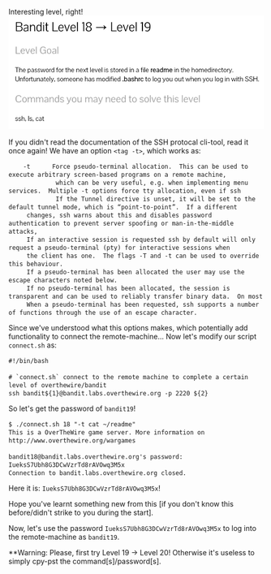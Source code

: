 Interesting level, right!
![Bandit18](https://github.com/sreekesari-vangeepuram/overthewire/blob/master/overthewire/bandit/bandit18/level18-%3Elevel19.png)

If you didn't read the documentation of the SSH protocal cli-tool, read it once again!
We have an option `<tag -t>`, which works as:
```
    -t      Force pseudo-terminal allocation.  This can be used to execute arbitrary screen-based programs on a remote machine,
             which can be very useful, e.g. when implementing menu services.  Multiple -t options force tty allocation, even if ssh
             If the Tunnel directive is unset, it will be set to the default tunnel mode, which is “point-to-point”.  If a different
     changes, ssh warns about this and disables password authentication to prevent server spoofing or man-in-the-middle attacks,
     If an interactive session is requested ssh by default will only request a pseudo-terminal (pty) for interactive sessions when
     the client has one.  The flags -T and -t can be used to override this behaviour.
     If a pseudo-terminal has been allocated the user may use the escape characters noted below.
     If no pseudo-terminal has been allocated, the session is transparent and can be used to reliably transfer binary data.  On most
     When a pseudo-terminal has been requested, ssh supports a number of functions through the use of an escape character.
```

Since we've understood what this options makes, which potentially add functionality to connect the remote-machine...
Now let's modify our script `connect.sh` as:
```
#!/bin/bash

# `connect.sh` connect to the remote machine to complete a certain level of overthewire/bandit
ssh bandit${1}@bandit.labs.overthewire.org -p 2220 ${2}
```

So let's get the password of `bandit19`!
```
$ ./connect.sh 18 "-t cat ~/readme"
This is a OverTheWire game server. More information on http://www.overthewire.org/wargames

bandit18@bandit.labs.overthewire.org's password: 
IueksS7Ubh8G3DCwVzrTd8rAVOwq3M5x
Connection to bandit.labs.overthewire.org closed.
```
Here it is: `IueksS7Ubh8G3DCwVzrTd8rAVOwq3M5x`!

Hope you've learnt something new from this [if you don't know this before/didn't strike to you during the start].

Now, let's use the password `IueksS7Ubh8G3DCwVzrTd8rAVOwq3M5x` to log into the remote-machine as `bandit19`.

**Warning: Please, first try Level 19 -> Level 20! Otherwise it's useless to simply cpy-pst the command[s]/password[s].

